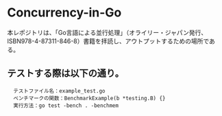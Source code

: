 # Concurrency-in-Go

本レポジトリは、「Go言語による並行処理」（オライリー・ジャパン発行、ISBN978-4-87311-846-8）書籍を拝読し、アウトプットするための場所である。

## テストする際は以下の通り。
```
  テストファイル名：example_test.go
  ベンチマークの関数：BenchmarkExample(b *testing.B) {}
  実行方法：go test -bench . -benchmem
```

